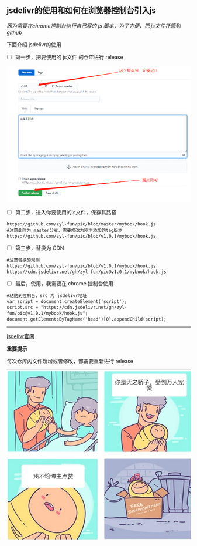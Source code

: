 ## jsdelivr的使用和如何在浏览器控制台引入js

*因为需要在chrome控制台执行自己写的 js 脚本，为了方便，把 js文件托管到 github*

下面介绍 jsdelivr的使用

- [ ] 第一步，把要使用的 js文件 的仓库进行 release

![](https://github.com/zyl-fun/pic/blob/master/%E4%BC%81%E4%B8%9A%E5%BE%AE%E4%BF%A1%E6%88%AA%E5%9B%BE_20200701193024.png?raw=true)

- [ ] 第二步，进入你要使用的js文件，保存其路径

```shell
https://github.com/zyl-fun/pic/blob/master/mybook/hook.js
#注意此时为 master分支，需要修改为刚才添加的tag版本
https://github.com/zyl-fun/pic/blob/v1.0.1/mybook/hook.js
```

- [ ] 第三步，替换为 CDN

```shell
#注意替换的规则
https://github.com/zyl-fun/pic/blob/v1.0.1/mybook/hook.js
https://cdn.jsdelivr.net/gh/zyl-fun/pic@v1.0.1/mybook/hook.js
```

- [ ] 最后，使用，我需要在 chrome 控制台使用

```shell
#粘贴到控制台，src 为 jsdelivr地址
var script = document.createElement('script');
script.src = "https://cdn.jsdelivr.net/gh/zyl-fun/pic@v1.0.1/mybook/hook.js";
document.getElementsByTagName('head')[0].appendChild(script);
```

------

[jsdelivr官网](https://www.jsdelivr.com/?docs=gh)

**重要提示**

每次仓库内文件新增或者修改，都需要重新进行 release

![](https://github.com/zyl-fun/pic/blob/master/%E6%88%91%E5%92%8C%E4%BD%A0%E5%A6%88%E5%A6%88%E4%BC%9A%E6%B0%B8%E8%BF%9C%E7%88%B1%E4%BD%A0.png?raw=true)